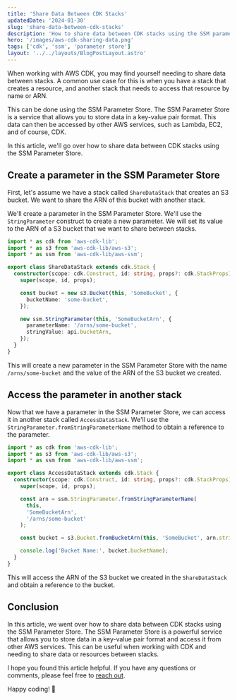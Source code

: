 ```yaml
---
title: 'Share Data Between CDK Stacks'
updatedDate: '2024-01-30'
slug: 'share-data-between-cdk-stacks'
description: 'How to share data between CDK stacks using the SSM parameter store.'
hero: '/images/aws-cdk-sharing-data.png'
tags: ['cdk', 'ssm', 'parameter store']
layout: '../../layouts/BlogPostLayout.astro'
---
```


When working with AWS CDK, you may find yourself needing to share data between stacks. A common use case for this is when you have a stack that creates a resource, and another stack that needs to access that resource by name or ARN.

This can be done using the SSM Parameter Store. The SSM Parameter Store is a service that allows you to store data in a key-value pair format. This data can then be accessed by other AWS services, such as Lambda, EC2, and of course, CDK.

In this article, we'll go over how to share data between CDK stacks using the SSM Parameter Store.

## Create a parameter in the SSM Parameter Store

First, let's assume we have a stack called `ShareDataStack` that creates an S3 bucket. We want to share the ARN of this bucket with another stack.

We'll create a parameter in the SSM Parameter Store. We'll use the `StringParameter` construct to create a new parameter. We will set its value to the ARN of a S3 bucket that we want to share between stacks.

```typescript
import * as cdk from 'aws-cdk-lib';
import * as s3 from 'aws-cdk-lib/aws-s3';
import * as ssm from 'aws-cdk-lib/aws-ssm';

export class ShareDataStack extends cdk.Stack {
  constructor(scope: cdk.Construct, id: string, props?: cdk.StackProps) {
    super(scope, id, props);

    const bucket = new s3.Bucket(this, 'SomeBucket', {
      bucketName: 'some-bucket',
    });

    new ssm.StringParameter(this, 'SomeBucketArn', {
      parameterName: '/arns/some-bucket',
      stringValue: api.bucketArn,
    });
  }
}
```

This will create a new parameter in the SSM Parameter Store with the name `/arns/some-bucket` and the value of the ARN of the S3 bucket we created.

## Access the parameter in another stack

Now that we have a parameter in the SSM Parameter Store, we can access it in another stack called `AccessDataStack`. We'll use the `StringParameter.fromStringParameterName` method to obtain a reference to the parameter.

```typescript
import * as cdk from 'aws-cdk-lib';
import * as s3 from 'aws-cdk-lib/aws-s3';
import * as ssm from 'aws-cdk-lib/aws-ssm';

export class AccessDataStack extends cdk.Stack {
  constructor(scope: cdk.Construct, id: string, props?: cdk.StackProps) {
    super(scope, id, props);

    const arn = ssm.StringParameter.fromStringParameterName(
      this,
      'SomeBucketArn',
      '/arns/some-bucket'
    );

    const bucket = s3.Bucket.fromBucketArn(this, 'SomeBucket', arn.stringValue);

    console.log('Bucket Name:', bucket.bucketName);
  }
}
```

This will access the ARN of the S3 bucket we created in the `ShareDataStack` and obtain a reference to the bucket.

## Conclusion

In this article, we went over how to share data between CDK stacks using the SSM Parameter Store. The SSM Parameter Store is a powerful service that allows you to store data in a key-value pair format and access it from other AWS services. This can be useful when working with CDK and needing to share data or resources between stacks.

I hope you found this article helpful. If you have any questions or comments, please feel free to [reach out](mailto:scott@whitebirch.io).

Happy coding! 🚀
